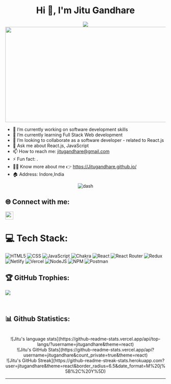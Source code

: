 <h1 align="center">Hi 👋, I'm Jitu Gandhare</h1>

<div align="center">
  <img src="https://readme-typing-svg.herokuapp.com?font=Crimson+Text&pause=1000&color=29F742&background=9FFF3A00&center=true&vCenter=true&width=435&lines=FULL+STACK+WEB+DEVELOPER;MERN+DEVELOPER;QUICK+LEARNER"/>
  <img src="https://media.giphy.com/media/dWesBcTLavkZuG35MI/giphy.gif" width="600" height="300"/>
</div>

<!-- Profile Information -->
- 🔭 I’m currently working on software development skills
- 🌱 I’m currently learning Full Stack Web development
- 👯 I’m looking to collaborate as a software developer - related to React.js
- 💬 Ask me about React.js, JavaScript
- 📫 How to reach me: jitugandhare@gmail.com
- ⚡ Fun fact: .
- 👨‍💻 Know more about me 👉  https://Jitugandhare.github.io/
- 🏠 Address: Indore,India

<div align="center">
  <img src="https://user-images.githubusercontent.com/73097560/115834477-dbab4500-a447-11eb-908a-139a6edaec5c.gif" alt="dash" />
</div>

<!-- Connect with me -->
## 🌐 Connect with me:
<a href="https://www.linkedin.com/in/jitu-gandhare-6680ab201/" target="_blank">
  <img height="25" src="https://img.shields.io/badge/LinkedIn-0077B5?style=for-the-badge&logo=linkedin&logoColor=white">
</a>

<!-- Tech Stack -->
# 💻 Tech Stack:
![HTML5](https://img.shields.io/badge/html5-%23E34F26.svg?style=for-the-badge&logo=html5&logoColor=white)
![CSS](https://img.shields.io/badge/css3-%231572B6.svg?style=for-the-badge&logo=css3&logoColor=white)
![JavaScript](https://img.shields.io/badge/javascript-%23323330.svg?style=for-the-badge&logo=javascript&logoColor=%23F7DF1E)
![Chakra](https://img.shields.io/badge/chakra-%234ED1C5.svg?style=for-the-badge&logo=chakraui&logoColor=white)
![React](https://img.shields.io/badge/react-%2320232a.svg?style=for-the-badge&logo=react&logoColor=%2361DAFB)
![React Router](https://img.shields.io/badge/React_Router-CA4245?style=for-the-badge&logo=react-router&logoColor=white)
![Redux](https://img.shields.io/badge/redux-%23593d88.svg?style=for-the-badge&logo=redux&logoColor=white)
![Netlify](https://img.shields.io/badge/netlify-%23000000.svg?style=for-the-badge&logo=netlify&logoColor=#00C7B7)
![Vercel](https://img.shields.io/badge/vercel-%23000000.svg?style=for-the-badge&logo=vercel&logoColor=white)
![NodeJS](https://img.shields.io/badge/node.js-6DA55F?style=for-the-badge&logo=node.js&logoColor=white)
![NPM](https://img.shields.io/badge/NPM-%23000000.svg?style=for-the-badge&logo=npm&logoColor=white)
![Postman](https://img.shields.io/badge/Postman-FF6C37?style=for-the-badge&logo=postman&logoColor=white)

<!-- GitHub Trophies -->
## 🏆 GitHub Trophies:
![](https://github-profile-trophy.vercel.app/?username=jitugandhare&theme=radical&no-frame=false&no-bg=true&margin-w=4)

<!-- GitHub Statistics -->
</br>
<h2>📊 Github Statistics: </h2>
<div align="center">
  <br />
  ![Jitu's language stats](https://github-readme-stats.vercel.app/api/top-langs/?username=jitugandhare&theme=react)
  <br/>
  ![Jitu's GitHub Stats](https://github-readme-stats.vercel.app/api?username=jitugandhare&count_private=true&theme=react)
  <br/>
  ![Jitu's GitHub Streak](https://github-readme-streak-stats.herokuapp.com?user=jitugandhare&theme=react&border_radius=6.5&date_format=M%20j%5B%2C%20Y%5D)
  <br/>
</div>
<hr/>
